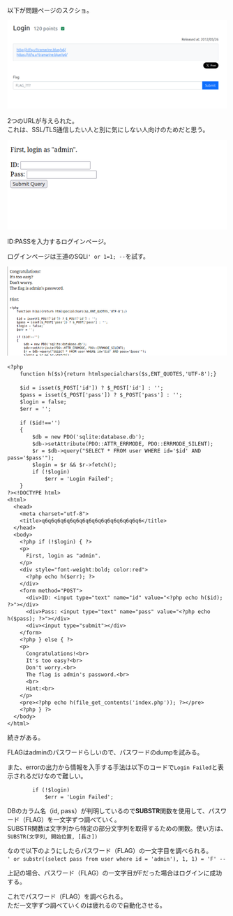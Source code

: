 以下が問題ページのスクショ。  

![](img/login1.png)  

2つのURLが与えられた。  
これは、SSL/TLS通信したい人と別に気にしない人向けのためだと思う。  

![](img/login2.png)  

ID:PASSを入力するログインページ。  

ログインページは王道のSQLi`' or 1=1; --`を試す。  

![](img/login3.png)  


```
<?php
    function h($s){return htmlspecialchars($s,ENT_QUOTES,'UTF-8');}
    
    $id = isset($_POST['id']) ? $_POST['id'] : '';
    $pass = isset($_POST['pass']) ? $_POST['pass'] : '';
    $login = false;
    $err = '';
    
    if ($id!=='')
    {
        $db = new PDO('sqlite:database.db');
        $db->setAttribute(PDO::ATTR_ERRMODE, PDO::ERRMODE_SILENT);
        $r = $db->query("SELECT * FROM user WHERE id='$id' AND pass='$pass'");
        $login = $r && $r->fetch();
        if (!$login)
            $err = 'Login Failed';
    }
?><!DOCTYPE html>
<html>
  <head>
    <meta charset="utf-8">
    <title>q6q6q6q6q6q6q6q6q6q6q6q6q6q6q6q6</title>
  </head>
  <body>
    <?php if (!$login) { ?>
    <p>
      First, login as "admin".
    </p>
    <div style="font-weight:bold; color:red">
      <?php echo h($err); ?>
    </div>
    <form method="POST">
      <div>ID: <input type="text" name="id" value="<?php echo h($id); ?>"></div>
      <div>Pass: <input type="text" name="pass" value="<?php echo h($pass); ?>"></div>
      <div><input type="submit"></div>
    </form>
    <?php } else { ?>
    <p>
      Congratulations!<br>
      It's too easy?<br>
      Don't worry.<br>
      The flag is admin's password.<br>
      <br>
      Hint:<br>
    </p>
    <pre><?php echo h(file_get_contents('index.php')); ?></pre>
    <?php } ?>
  </body>
</html>
```

続きがある。  

FLAGはadminのパスワードらしいので、パスワードのdumpを試みる。  

また、errorの出力から情報を入手する手法は以下のコードで`Login Failed`と表示されるだけなので難しい。  
```
        if (!$login)
            $err = 'Login Failed';
```

DBのカラム名（id, pass）が判明しているので**SUBSTR**関数を使用して、パスワード（FLAG）を一文字ずつ調べていく。  
SUBSTR関数は文字列から特定の部分文字列を取得するための関数。使い方は、  
`SUBSTR(文字列, 開始位置, [長さ])`  

なので以下のようにしたらパスワード（FLAG）の一文字目を調べられる。  
`' or substr((select pass from user where id = 'admin'), 1, 1) = 'F' --`

上記の場合、パスワード（FLAG）の一文字目がFだった場合はログインに成功する。  

これでパスワード（FLAG）を調べられる。  
ただ一文字ずつ調べていくのは疲れるので自動化させる。  



